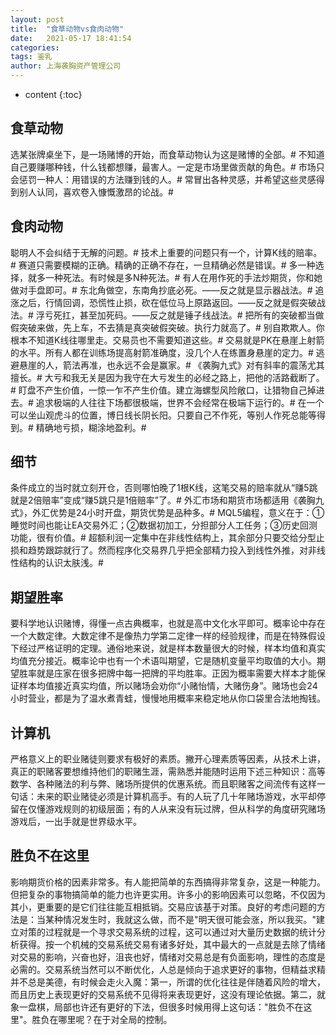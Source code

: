 ```yaml
---
layout: post
title:  "食草动物vs食肉动物"
date:   2021-05-17 18:41:54
categories: 
tags: 鉴乳
author: 上海袭胸资产管理公司
---
```


* content
{:toc}

## 食草动物
   选某张牌桌坐下，是一场赌博的开始，而食草动物认为这是赌博的全部。#
   不知道自己要赚哪种钱，什么钱都想赚，最害人。一定是市场里做贡献的角色。#
   市场只会惩罚一种人：用错误的方法赚到钱的人。#
   常冒出各种灵感，并希望这些灵感得到别人认同，喜欢卷入慷慨激昂的论战。#

## 食肉动物
   聪明人不会纠结于无解的问题。#
   技术上重要的问题只有一个，计算K线的赔率。#
   赛道只需要模糊的正确。精确的正确不存在，一旦精确必然是错误。#
   多一种选择，就多一种死法。有时候是多N种死法。#
   有人在用作死的手法炒期货，你和她做对手盘即可。#
   东北角做空，东南角抄底必死。——反之就是显示器战法。#
   追涨之后，行情回调，恐慌性止损，砍在低位马上原路返回。——反之就是假突破战法。#
   浮亏死扛，甚至加死码。——反之就是锤子线战法。#
   把所有的突破都当做假突破来做，先上车，不去猜是真突破假突破。执行力就高了。#
   别自欺欺人。你根本不知道K线往哪里走。交易员也不需要知道这些。#
   交易就是PK在悬崖上射箭的水平。所有人都在训练场提高射箭准确度，没几个人在练置身悬崖的定力。#
   逃避悬崖的人，箭法再准，也永远不会是赢家。#
   《袭胸九式》对有斜率的震荡尤其擅长。#
   大亏和我无关是因为我守在大亏发生的必经之路上，把他的活路截断了。#
   盯盘不产生价值，一惊一乍不产生价值。建立海螺型风险敞口，让猎物自己掉进去。#
   追求极端的人往往下场都很极端，世界不会经常在极端下运行的。#
   在一个可以坐山观虎斗的位置，博日线长阴长阳。只要自己不作死，等别人作死总能等得到。#
   精确地亏损，糊涂地盈利。#
   
## 细节
   条件成立的当时就立刻开仓，否则哪怕晚了1根K线，这笔交易的赔率就从“赚5跳就是2倍赔率”变成“赚5跳只是1倍赔率”了。#
   外汇市场和期货市场都适用《袭胸九式》，外汇优势是24小时开盘，期货优势是品种多。#
   MQL5编程，意义在于：①睡觉时间也能让EA交易外汇；②数据初加工，分担部分人工任务；③历史回测功能，很有价值。#
   超额利润一定集中在非线性结构上，其余部分只要交给分型止损和趋势跟踪就行了。然而程序化交易界几乎把全部精力投入到线性外推，对非线性结构的认识太肤浅。#
   
## 期望胜率
   要科学地认识赌博，得懂一点古典概率，也就是高中文化水平即可。概率论中存在一个大数定律。大数定律不是像热力学第二定律一样的经验规律，而是在特殊假设下经过严格证明的定理。通俗地来说，就是样本数量很大的时候，样本均值和真实均值充分接近。概率论中也有一个术语叫期望，它是随机变量平均取值的大小。期望胜率就是庄家在很多把牌中每一把牌的平均胜率。正因为概率需要大样本才能保证样本均值接近真实均值，所以赌场会劝你“小赌怡情，大赌伤身”。赌场也会24小时营业，都是为了温水煮青蛙，慢慢地用概率来稳定地从你口袋里合法地掏钱。
   
## 计算机
   严格意义上的职业赌徒则要求有极好的素质。撇开心理素质等因素，从技术上讲，真正的职赌客要想维持他们的职赌生涯，需熟悉并能随时运用下述三种知识：高等数学、各种赌法的利与弊、赌场所提供的优惠系统。而且职赌客之间流传有这样一句话：未来的职业赌徒必须是计算机高手。有的人玩了几十年赌场游戏，水平却停留在仅懂游戏规则的初级层面；有的人从来没有玩过牌，但从科学的角度研究赌场游戏后，一出手就是世界级水平。
   
## 胜负不在这里
   影响期货价格的因素非常多。有人能把简单的东西搞得非常复杂，这是一种能力。但把复杂的事物搞简单的能力也许更实用。许多小的影响因素可以忽略，不仅因为其小，更重要的是它们往往能互相抵销。交易应该基于对策。良好的考虑问题的方法是：当某种情况发生时，我就这么做，而不是"明天很可能会涨，所以我买。"建立对策的过程就是一个寻求交易系统的过程，这可以通过对大量历史数据的统计分析获得。按一个机械的交易系统交易有诸多好处，其中最大的一点就是去除了情绪对交易的影响，兴奋也好，沮丧也好，情绪对交易总是有负面影响，理性的态度是必需的。交易系统当然可以不断优化，人总是倾向于追求更好的事物，但精益求精并不总是美德，有时候会走火入魔：第一，所谓的优化往往是伴随着风险的增大，而且历史上表现更好的交易系统不见得将来表现更好，这没有理论依据。第二，就象一盘棋，局部也许还有更好的下法，但很多时候用得上这句话："胜负不在这里"。胜负在哪里呢？在于对全局的控制。
